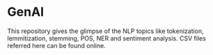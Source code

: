 # GenAI

This repository gives the glimpse of the NLP topics like tokenization, lemmitization, stemming, POS, NER and sentiment analysis. 
CSV files referred here can be found online. 

